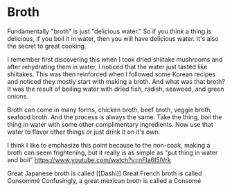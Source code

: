 # Broth
Fundamentally "broth" is just "delicious water." So if you think a thing is delicious, if you boil it in water, then you will have delicious water. It's also the secret to great cooking. 

 I remember first discovering this when I took dried shiitake mushrooms and after rehydrating them in water, I noticed that the water just tasted like shiitakes. 
This was then reinforced when I followed some Korean recipes and noticed they mostly start with making a broth. And what was that broth? It was the result of boiling water with dried fish, radish, seaweed, and green onions. 

Broth can come in many forms, chicken broth, beef broth, veggie broth, seafood broth. And the process is always the same. Take the thing, boil the thing in water with some other complimentary ingredients. Now use that water to flavor other things or just drink it on it's own. 

I think I like to emphasize this point because to the non-cook, making a broth can seem frightening, but it really is as simple as "put thing in water and boil" https://www.youtube.com/watch?v=nFIa6I5lVrk

Great Japanese broth is called [[Dashi]] 
Great French broth is called Consommé
Confusingly, a great mexican broth is called a Consomé

